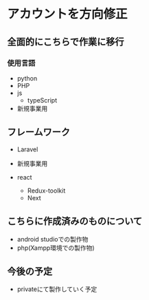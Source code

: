 # アカウントを方向修正
## 全面的にこちらで作業に移行
### 使用言語 
- python
- PHP
- js
  - typeScript
- 新規事業用
## フレームワーク
- Laravel
- 新規事業用

- react
  - Redux-toolkit
  - Next

## こちらに作成済みのものについて
 - android studioでの製作物
 - php(Xampp環境での製作物)
 
## 今後の予定
- privateにて製作していく予定

